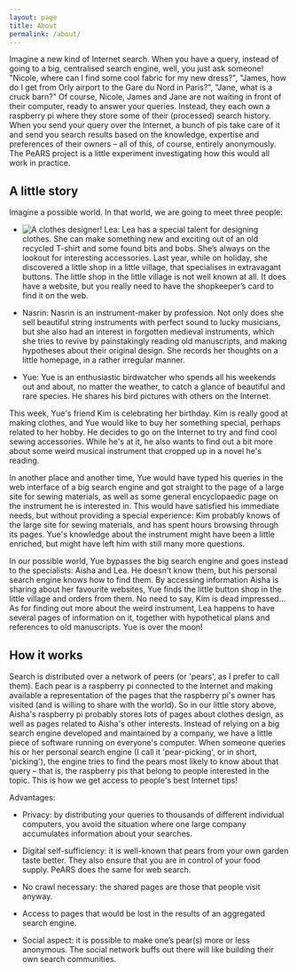 ```yaml
---
layout: page
title: About
permalink: /about/
---
```


Imagine a new kind of Internet search. When you have a query, instead of going to a big, centralised search engine, well, you just ask someone! "Nicole, where can I find some cool fabric for my new dress?", "James, how do I get from Orly airport to the Gare du Nord in Paris?", "Jane, what is a cruck barn?" Of course, Nicole, James and Jane are not waiting in front of their computer, ready to answer your queries. Instead, they each own a raspberry pi where they store some of their (processed) search history. When you send your query over the Internet, a bunch of pis take care of it and send you search results based on the knowledge, expertise and preferences of their owners – all of this, of course, entirely anonymously. The PeARS project is a little experiment investigating how this would all work in practice. 


A little story
--------------

Imagine a possible world. In that world, we are going to meet three people:

* ![A clothes designer!](http://localhost:4000//assets/clothes-design.png) Lea: Lea has a special talent for designing clothes. She can make something new and exciting out of an old recycled T-shirt and some found bits and bobs. She’s always on the lookout for interesting accessories. Last year, while on holiday, she discovered a little shop in a little village, that specialises in extravagant buttons. The little shop in the little village is not well known at all. It does have a website, but you really need to have the shopkeeper’s card to find it on the web.

* Nasrin: Nasrin is an instrument-maker by profession. Not only does she sell beautiful string instruments with perfect sound to lucky musicians, but she also had an interest in forgotten medieval instruments, which she tries to revive by painstakingly reading old manuscripts, and making hypotheses about their original design. She records her thoughts on a little homepage, in a rather irregular manner.

* Yue: Yue is an enthusiastic birdwatcher who spends all his weekends out and about, no matter the weather, to catch a glance of beautiful and rare species. He shares his bird pictures with others on the Internet.

This week, Yue's friend Kim is celebrating her  birthday. Kim is really good at making clothes, and Yue would like to buy her something special, perhaps related to her hobby. He decides to go on the Internet to try and find cool sewing accessories. While he's at it, he also wants to find out a bit more about some weird musical instrument that cropped up in a novel he's reading.

In another place and another time, Yue would have typed his queries in the web interface of a big search engine and got straight to the page of a large site for sewing materials, as well as some general encyclopaedic page on the instrument he is interested in. This would have satisfied his immediate needs, but without providing a special experience: Kim probably knows of the large site for sewing materials, and has spent hours browsing through its pages. Yue's knowledge about the instrument might have been a little enriched, but might have left him with still many more questions.

In our possible world, Yue bypasses the big search engine and goes instead to the specialists: Aisha and Lea. He doesn't know them, but his personal search engine knows how to find them. By accessing information Aisha is sharing about her favourite websites, Yue finds the little button shop in the little village and orders from them. No need to say, Kim is dead impressed... As for finding out more about the weird instrument, Lea happens to have several pages of information on it, together with hypothetical plans and references to old manuscripts. Yue is over the moon!


How it works
------------

Search is distributed over a network of peers (or 'pears', as I prefer to call them). Each pear is a raspberry pi connected to the Internet and making available a representation of the pages that the raspberry pi's owner has visited (and is willing to share with the world). So in our little story above, Aisha's raspberry pi probably stores lots of pages about clothes design, as well as pages related to Aisha's other interests. Instead of relying on a big search engine developed and maintained by a company, we have a little piece of software running on everyone's computer. When someone queries his or her personal search engine (I call it 'pear-picking', or in short, 'picking'), the engine tries to find the pears most likely to know about that query – that is, the raspberry pis that belong to people interested in the topic. This is how we get access to people's best Internet tips!

Advantages:

*    Privacy: by distributing your queries to thousands of different individual computers, you avoid the situation where one large company accumulates information about your searches.

*    Digital self-sufficiency: it is well-known that pears from your own garden taste better. They also ensure that you are in control of your food supply. PeARS does the same for web search.

*   No crawl necessary: the shared pages are those that people visit anyway.

*    Access to pages that would be lost in the results of an aggregated search engine.

*    Social aspect: it is possible to make one’s pear(s) more or less anonymous. The social network buffs out there will like building their own search communities.

